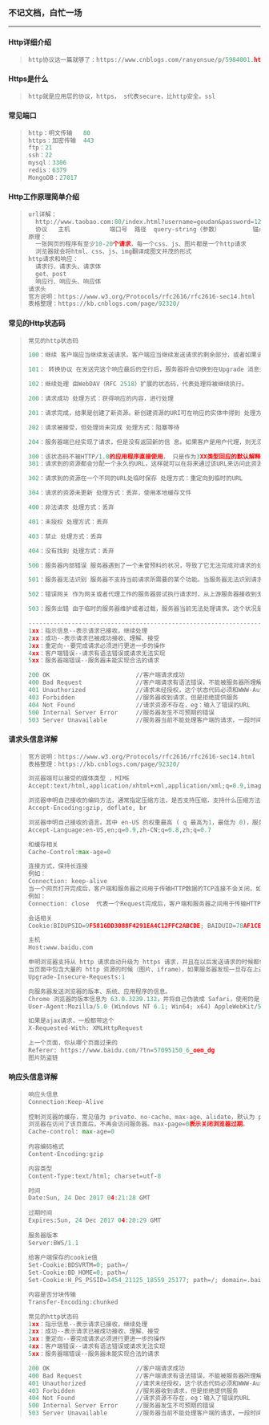 ### 不记文档，白忙一场

------

#### Http详细介绍

> ```python
> http协议这一篇就够了：https://www.cnblogs.com/ranyonsue/p/5984001.html
> ```

#### Https是什么

> ```python
> http就是应用层的协议，https， s代表secure，比http安全。ssl
> ```

#### 常见端口

> ```python
> http：明文传输   80
> https：加密传输  443 
> ftp：21
> ssh：22
> mysql：3306
> redis：6379
> MongoDB：27017
> ```

#### Http工作原理简单介绍

> ```python
> url详解：
> 	http://www.taobao.com:80/index.html?username=goudan&password=123#anchor
> 	协议   主机           端口号  路径  query-string（参数）         锚点
> 原理：
> 	一张网页的程序有至少10-20个请求，每一个css、js、图片都是一个http请求
> 	浏览器就会将html、css、js、img翻译成图文并茂的形式
> http请求和响应：
> 	请求行、请求头、请求体
> 	get、post
> 	响应行、响应头、响应体
> 请求头
> 官方说明：https://www.w3.org/Protocols/rfc2616/rfc2616-sec14.html
> 表格整理：https://kb.cnblogs.com/page/92320/
> ```

#### 常见的Http状态码

> ```python
> 常见的http状态码
> 
> 100：继续 客户端应当继续发送请求。客户端应当继续发送请求的剩余部分，或者如果请求已经完成，忽略这个响应。
> 
> 101： 转换协议 在发送完这个响应最后的空行后，服务器将会切换到在Upgrade 消息头中定义的那些协议。只有在切换新的协议更有好处的时候才应该采取类似措施。
> 
> 102：继续处理 由WebDAV（RFC 2518）扩展的状态码，代表处理将被继续执行。
> 
> 200：请求成功 处理方式：获得响应的内容，进行处理
> 
> 201：请求完成，结果是创建了新资源。新创建资源的URI可在响应的实体中得到 处理方式：爬虫中不会遇到
> 
> 202：请求被接受，但处理尚未完成 处理方式：阻塞等待
> 
> 204：服务器端已经实现了请求，但是没有返回新的信 息。如果客户是用户代理，则无须为此更新自身的文档视图。 处理方式：丢弃
> 
> 300：该状态码不被HTTP/1.0的应用程序直接使用， 只是作为3XX类型回应的默认解释。存在多个可用的被请求资源。 处理方式：若程序中能够处理，则进行进一步处理，如果程序中不能处理，则丢弃
> 301：请求到的资源都会分配一个永久的URL，这样就可以在将来通过该URL来访问此资源 处理方式：重定向到分配的URL
> 
> 302：请求到的资源在一个不同的URL处临时保存 处理方式：重定向到临时的URL
> 
> 304：请求的资源未更新 处理方式：丢弃，使用本地缓存文件
> 
> 400：非法请求 处理方式：丢弃
> 
> 401：未授权 处理方式：丢弃
> 
> 403：禁止 处理方式：丢弃
> 
> 404：没有找到 处理方式：丢弃
> 
> 500：服务器内部错误 服务器遇到了一个未曾预料的状况，导致了它无法完成对请求的处理。一般来说，这个问题都会在服务器端的源代码出现错误时出现。
> 
> 501：服务器无法识别 服务器不支持当前请求所需要的某个功能。当服务器无法识别请求的方法，并且无法支持其对任何资源的请求。
> 
> 502：错误网关 作为网关或者代理工作的服务器尝试执行请求时，从上游服务器接收到无效的响应。
> 
> 503：服务出错 由于临时的服务器维护或者过载，服务器当前无法处理请求。这个状况是临时的，并且将在一段时间以后恢复。
> 
> -------------------------------------------------------------------------------------------常见的http状态码
> 1xx：指示信息--表示请求已接收，继续处理
> 2xx：成功--表示请求已被成功接收、理解、接受
> 3xx：重定向--要完成请求必须进行更进一步的操作
> 4xx：客户端错误--请求有语法错误或请求无法实现
> 5xx：服务器端错误--服务器未能实现合法的请求
> 
> 200 OK                        //客户端请求成功
> 400 Bad Request               //客户端请求有语法错误，不能被服务器所理解
> 401 Unauthorized              //请求未经授权，这个状态代码必须和WWW-Authenticate报头域一起使用 
> 403 Forbidden                 //服务器收到请求，但是拒绝提供服务
> 404 Not Found                 //请求资源不存在，eg：输入了错误的URL
> 500 Internal Server Error     //服务器发生不可预期的错误
> 503 Server Unavailable        //服务器当前不能处理客户端的请求，一段时间后可能恢复正常
> ```

#### 请求头信息详解

> ```python
> 官方说明：https://www.w3.org/Protocols/rfc2616/rfc2616-sec14.html
> 表格整理：https://kb.cnblogs.com/page/92320/
> 
> 浏览器端可以接受的媒体类型 ，MIME
> Accept:text/html,application/xhtml+xml,application/xml;q=0.9,image/webp,image/apng,/;q=0.8
> 
> 浏览器申明自己接收的编码方法，通常指定压缩方法，是否支持压缩，支持什么压缩方法（gzip，deflate），（注意：这不是指字符编码）;
> Accept-Encoding:gzip, deflate, br
> 
> 浏览器申明自己接收的语言。其中 en-US 的权重最高 ( q 最高为1，最低为 0)，服务器优先返回 en-US 语言
> Accept-Language:en-US,en;q=0.9,zh-CN;q=0.8,zh;q=0.7
> 
> 和缓存相关
> Cache-Control:max-age=0
> 
> 连接方式，保持长连接
> 例如：　
> Connection: keep-alive   
> 当一个网页打开完成后，客户端和服务器之间用于传输HTTP数据的TCP连接不会关闭，如果客户端再次访问这个服务器上的网页，会继续使用这一条已经建立的连接
> 例如：  
> Connection: close  代表一个Request完成后，客户端和服务器之间用于传输HTTP数据的TCP连接会关闭， 当客户端再次发送Request，需要重新建立TCP连接。
> 
> 会话相关
> Cookie:BIDUPSID=9F5816DD3088F4291EA4C12FFC2ABCDE; BAIDUID=78AF1CE91C8F84BD601F6E2778C618DA:FG=1; PSTM=1513827071; BD_UPN=12314353; H_PS_PSSID=1454_21125_18559_25177; BD_CK_SAM=1; PSINO=2; BDORZ=B490B5EBF6F3CD402E515D22BCDA1598; pgv_pvi=769396736; pgv_si=s5038345216; BD_HOME=0; H_PS_645EC=3ff96rRFDTjHDZ%2BqFcj5%2FYOP6KISjZyhvnS1a%2B1q4A19NgE%2FSjllKIn8ejA
> 
> 主机
> Host:www.baidu.com
> 
> 申明浏览器支持从 http 请求自动升级为 https 请求，并且在以后发送请求的时候都使用 https。
> 当页面中包含大量的 http 资源的时候（图片、iframe），如果服务器发现一旦存在上述的响应头的时候，会在加载 http 资源的时候自动替换为 https 请求。
> Upgrade-Insecure-Requests:1
> 
> 向服务器发送浏览器的版本、系统、应用程序的信息。
> Chrome 浏览器的版本信息为 63.0.3239.132，并将自己伪装成 Safari，使用的是 WebKit 引擎，WebKit伪装成 KHTML，KHTML伪装成Gecko（伪装是为了接收那些为Mozilla、safari、gecko编写的界面）
> User-Agent:Mozilla/5.0 (Windows NT 6.1; Win64; x64) AppleWebKit/537.36 (KHTML, like Gecko) Chrome/63.0.3239.108 Safari/537.36
> 
> 如果是ajax请求，一般都带这个
> X-Requested-With: XMLHttpRequest
> 
> 上一个页面，你从哪个页面过来的
> Referer: https://www.baidu.com/?tn=57095150_6_oem_dg
> 图片防盗链
> ```
>

#### 响应头信息详解

> ```python
> 响应头信息
> Connection:Keep-Alive
> 	
> 控制浏览器的缓存，常见值为 private、no-cache、max-age、alidate，默认为 private，根据浏览器查看页面不同的方式来进行区别。
> 浏览器在访问了该页面后，不再会访问服务器。max-page=0表示关闭浏览器过期。
> Cache-control: max-age=0
> 	
> 内容编码格式
> Content-Encoding:gzip
> 
> 内容类型
> Content-Type:text/html; charset=utf-8
> 
> 时间
> Date:Sun, 24 Dec 2017 04:21:28 GMT
> 	
> 过期时间
> Expires:Sun, 24 Dec 2017 04:20:29 GMT
> 	
> 服务器版本
> Server:BWS/1.1
> 	
> 给客户端保存的cookie值
> Set-Cookie:BDSVRTM=0; path=/
> Set-Cookie:BD_HOME=0; path=/
> Set-Cookie:H_PS_PSSID=1454_21125_18559_25177; path=/; domain=.baidu.com
> 
> 内容是否分块传输
> Transfer-Encoding:chunked
> 
> 常见的http状态码
> 1xx：指示信息--表示请求已接收，继续处理
> 2xx：成功--表示请求已被成功接收、理解、接受
> 3xx：重定向--要完成请求必须进行更进一步的操作
> 4xx：客户端错误--请求有语法错误或请求无法实现
> 5xx：服务器端错误--服务器未能实现合法的请求
> 
> 200 OK                        //客户端请求成功
> 400 Bad Request               //客户端请求有语法错误，不能被服务器所理解
> 401 Unauthorized              //请求未经授权，这个状态代码必须和WWW-Authenticate报头域一起使用 
> 403 Forbidden                 //服务器收到请求，但是拒绝提供服务
> 404 Not Found                 //请求资源不存在，eg：输入了错误的URL
> 500 Internal Server Error     //服务器发生不可预期的错误
> 503 Server Unavailable        //服务器当前不能处理客户端的请求，一段时间后可能恢复正常
> ```

